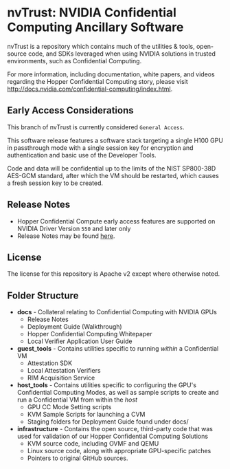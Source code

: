 # nvTrust: NVIDIA Confidential Computing Ancillary Software

nvTrust is a repository which contains much of the utilities & tools, open-source code,
and SDKs leveraged when using NVIDIA solutions in trusted environments, such as Confidential Computing.

For more information, including documentation, white papers, and videos regarding the Hopper Confidential Computing story, please visit http://docs.nvidia.com/confidential-computing/index.html.

## Early Access Considerations
This branch of nvTrust is currently considered `General Access`. 

This software release features a software stack targeting a single H100 GPU in passthrough mode with a single session key for encryption and authentication and basic use of the Developer Tools. 

Code and data will be confidential up to the limits of the NIST SP800-38D AES-GCM standard, after which the VM should be restarted, which causes a fresh session key to be created.

## Release Notes
- Hopper Confidential Compute early access features are supported on NVIDIA Driver Version `550` and later only
- Release Notes may be found [here](https://docs.nvidia.com/confidential-computing/#release-notes).

## License
The license for this repository is Apache v2 except where otherwise noted.
## Folder Structure
- **docs** - Collateral relating to Confidential Computing with NVIDIA GPUs
    - Release Notes
    - Deployment Guide (Walkthrough)
    - Hopper Confidential Computing Whitepaper
    - Local Verifier Application User Guide
- **guest_tools** - Contains utilities specific to running _within_ a Confidential VM
    - Attestation SDK
    - Local Attestation Verifiers
    - RIM Acquisition Service
- **host_tools** - Contains utilities specific to configuring the GPU's Confidential Computing Modes, as well as sample scripts to create and run a Confidential VM from within the _host_
    - GPU CC Mode Setting scripts
    - KVM Sample Scripts for launching a CVM
    - Staging folders for Deployment Guide found under docs/
- **infrastructure** - Contains the open source, third-party code that was used for validation of our Hopper Confidential Computing Solutions
    - KVM source code, including OVMF and QEMU
    - Linux source code, along with appropriate GPU-specific patches
    - Pointers to original GitHub sources.
